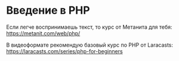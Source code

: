 # Введение в PHP

Если легче воспринимаешь текст, то курс от Метанита для тебя: https://metanit.com/web/php/

В видеоформате рекомендую базовый курс по PHP от Laracasts: https://laracasts.com/series/php-for-beginners